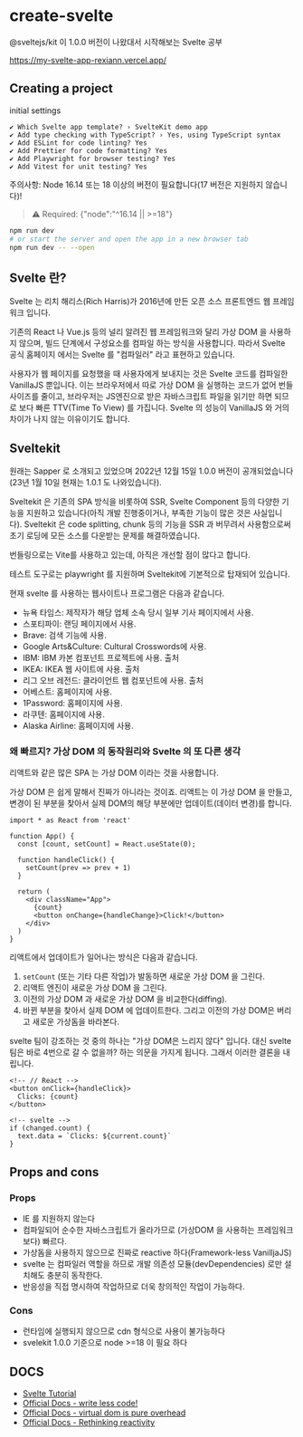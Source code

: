 # create-svelte

@sveltejs/kit 이 1.0.0 버전이 나왔대서 시작해보는 Svelte 공부

https://my-svelte-app-rexiann.vercel.app/

## Creating a project

initial settings

```shell
✔ Which Svelte app template? › SvelteKit demo app
✔ Add type checking with TypeScript? › Yes, using TypeScript syntax
✔ Add ESLint for code linting? Yes
✔ Add Prettier for code formatting? Yes
✔ Add Playwright for browser testing? Yes
✔ Add Vitest for unit testing? Yes
```

주의사항: Node 16.14 또는 18 이상의 버전이 필요합니다(17 버전은 지원하지 않습니다)!

> ⚠️ Required: {"node":"^16.14 || >=18"}

```bash
npm run dev
# or start the server and open the app in a new browser tab
npm run dev -- --open
```

## Svelte 란?

Svelte 는 리치 해리스(Rich Harris)가 2016년에 만든 오픈 소스 프론트엔드 웹 프레임워크 입니다.

기존의 React 나 Vue.js 등의 널리 알려진 웹 프레임워크와 달리 가상 DOM 을 사용하지 않으며, 빌드 단계에서 구성요소를 컴파일 하는 방식을 사용합니다.
따라서 Svelte 공식 홈페이지 에서는 Svelte 를 "컴파일러" 라고 표현하고 있습니다.

사용자가 웹 페이지를 요청했을 때 사용자에게 보내지는 것은 Svelte 코드를 컴파일한 VanillaJS 뿐입니다. 이는 브라우저에서 따로 가상 DOM 을 실행하는 코드가 없어 번들 사이즈를 줄이고, 브라우저는 JS엔진으로 받은 자바스크립트 파일을 읽기만 하면 되므로 보다 빠른 TTV(Time To View) 를 가집니다. Svelte 의 성능이 VanillaJS 와 거의 차이가 나지 않는 이유이기도 합니다.

## Sveltekit

원래는 Sapper 로 소개되고 있었으며 2022년 12월 15일 1.0.0 버전이 공개되었습니다(23년 1월 10일 현재는 1.0.1 도 나와있습니다).

Sveltekit 은 기존의 SPA 방식을 비롯하여 SSR, Svelte Component 등의 다양한 기능을 지원하고 있습니다(아직 개발 진행중이거나, 부족한 기능이 많은 것은 사실입니다). Sveltekit 은 code splitting, chunk 등의 기능을 SSR 과 버무려서 사용함으로써 초기 로딩에 모든 소스를 다운받는 문제를 해결하였습니다.

번들링으로는 Vite를 사용하고 있는데, 아직은 개선할 점이 많다고 합니다.

테스트 도구로는 playwright 를 지원하며 Sveltekit에 기본적으로 탑재되어 있습니다.

현재 svelte 를 사용하는 웹사이트나 프로그램은 다음과 같습니다.

- 뉴욕 타임스: 제작자가 해당 업체 소속 당시 일부 기사 페이지에서 사용.
- 스포티파이: 랜딩 페이지에서 사용.
- Brave: 검색 기능에 사용.
- Google Arts&Culture: Cultural Crosswords에 사용.
- IBM: IBM 카본 컴포넌트 프로젝트에 사용. 출처
- IKEA: IKEA 웹 사이트에 사용. 출처
- 리그 오브 레전드: 클라이언트 웹 컴포넌트에 사용. 출처
- 어베스트: 홈페이지에 사용.
- 1Password: 홈페이지에 사용.
- 라쿠텐: 홈페이지에 사용.
- Alaska Airline: 홈페이지에 사용.

### 왜 빠르지? 가상 DOM 의 동작원리와 Svelte 의 또 다른 생각

리액트와 같은 많은 SPA 는 가상 DOM 이라는 것을 사용합니다.

가상 DOM 은 쉽게 말해서 진짜가 아니라는 것이죠.
리액트는 이 가상 DOM 을 만들고, 변경이 된 부분을 찾아서 실제 DOM의 해당 부분에만 업데이트(데이터 변경)를 합니다.

```
import * as React from 'react'

function App() {
  const [count, setCount] = React.useState(0);

  function handleClick() {
    setCount(prev => prev + 1)
  }

  return (
    <div className="App">
      {count}
      <button onChange={handleChange}>Click!</button>
    </div>
  )
}
```

리액트에서 업데이트가 일어나는 방식은 다음과 같습니다.

1. `setCount` (또는 기타 다른 작업)가 발동하면 새로운 가상 DOM 을 그린다.
2. 리액트 엔진이 새로운 가상 DOM 을 그린다.
3. 이전의 가상 DOM 과 새로운 가상 DOM 을 비교한다(diffing).
4. 바뀐 부분을 찾아서 실제 DOM 에 업데이트한다. 그리고 이전의 가상 DOM은 버리고 새로운 가상돔을 바라본다.

svelte 팀이 강조하는 것 중의 하나는 "가상 DOM은 느리지 않다" 입니다.
대신 svelte 팀은 바로 4번으로 갈 수 없을까? 하는 의문을 가지게 됩니다.
그래서 이러한 결론을 내립니다.

```
<!-- // React -->
<button onClick={handleClick}>
  Clicks: {count}
</button>

<!-- svelte -->
if (changed.count) {
  text.data = `Clicks: ${current.count}`
}
```

## Props and cons

### Props

- IE 를 지원하지 않는다
- 컴파일되어 순수한 자바스크립트가 올라가므로 (가상DOM 을 사용하는 프레임워크보다) 빠르다.
- 가상돔을 사용하지 않으므로 진짜로 reactive 하다(Framework-less VanilljaJS)
- svelte 는 컴파일러 역할을 하므로 개발 의존성 모듈(devDependencies) 로만 설치해도 충분히 동작한다.
- 반응성을 직접 명시하여 작업하므로 더욱 창의적인 작업이 가능하다.

### Cons

- 런타임에 실행되지 않으므로 cdn 형식으로 사용이 불가능하다
- svelekit 1.0.0 기준으로 node >=18 이 필요 하다

## DOCS

- [Svelte Tutorial](./docs/officialDocs/svelte-tutorial.md)
- [Official Docs - write less code!](./docs/officialDocs/write-less-code.md)
- [Official Docs - virtual dom is pure overhead](./docs/officialDocs/virtual-dom-is-pure-overhead.md)
- [Official Docs - Rethinking reactivity](./docs/officialDocs/rethinking-reactivity.md)
